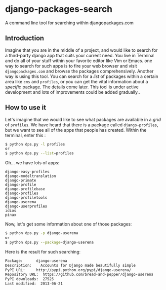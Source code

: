 django-packages-search
=====================

A command line tool for searching within djangopackages.com

Introduction
------------
Imagine that you are in the middle of a project, and would like to search for a third-party django app that suits your
current need. You live in Terminal and do all of your stuff within your favorite editor like Vim or Emacs. 
one way to search for such apps is to fire your web browser and visit `djangopackages.com` and browse the packages 
comprehensively. Another way is using this tool. You can search for a *list* of packages within a certain area like
`cms` and `profiles`, or you can get the vital information about a *specific* package. The details come later.
This tool is under active development and lots of improvements could be added gradually..


How to use it
-------------
Let's imagine that we would like to see what packages are available in a *grid* of `profiles`. 
We have heard that there is a package called `django-profiles`, but we want to see all of the apps that people has created.
Within the terminal, enter this :
```bash
$ python dps.py -l profiles
or
$ python dps.py --list=profiles
```
Oh... we have lots of apps:
```
django-easy-profiles
django-modeltranslation
django-primate
django-profile
django-profilebase
django-profiles
django-profiletools
django-userena
django-userprofiles
idios
pinax
```

Now, let's get some information about one of those packages:

```bash
$ python dps.py -p django-userena
or
$ python dps.py --package=django-userena
```
Here is the result for such searching:
```bash
Package:      django-userena
Description: 	Accounts for Django made beautifully simple
PyPI URL: 	  http://pypi.python.org/pypi/django-userena/
Repository URL:  https://github.com/bread-and-pepper/django-userena
PyPI downloads:  27525
Last modified:  2013-06-21
```
